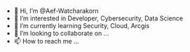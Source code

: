 - 👋 Hi, I’m @Aef-Watcharakorn
- 👀 I’m interested in Developer, Cybersecurity, Data Science
- 🌱 I’m currently learning Security, Cloud, Arcgis
- 💞️ I’m looking to collaborate on ...
- 📫 How to reach me ...

<!---
Aef-Watcharakorn/Aef-Watcharakorn is a ✨ special ✨ repository because its `README.md` (this file) appears on your GitHub profile.
You can click the Preview link to take a look at your changes.
--->
